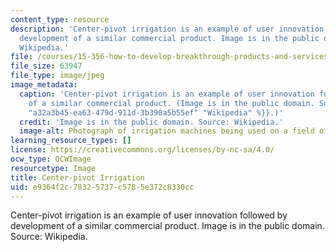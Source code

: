 ```yaml
---
content_type: resource
description: 'Center-pivot irrigation is an example of user innovation followed by
  development of a similar commercial product. Image is in the public domain. Source:
  Wikipedia.'
file: /courses/15-356-how-to-develop-breakthrough-products-and-services-spring-2012/e9364f2c78325737c5785e372c8330cc_15-356s12.jpg
file_size: 63947
file_type: image/jpeg
image_metadata:
  caption: 'Center-pivot irrigation is an example of user innovation followed by development
    of a similar commercial product. (Image is in the public domain. Source: {{% resource_link
    "a32a3b45-ea63-479d-911d-3b390a5b55ef" "Wikipedia" %}}.)'
  credit: 'Image is in the public domain. Source: Wikipedia.'
  image-alt: Photograph of irrigation machines being used on a field of cotton.
learning_resource_types: []
license: https://creativecommons.org/licenses/by-nc-sa/4.0/
ocw_type: OCWImage
resourcetype: Image
title: Center-pivot Irrigation
uid: e9364f2c-7832-5737-c578-5e372c8330cc
---
```

Center-pivot irrigation is an example of user innovation followed by development of a similar commercial product. Image is in the public domain. Source: Wikipedia.